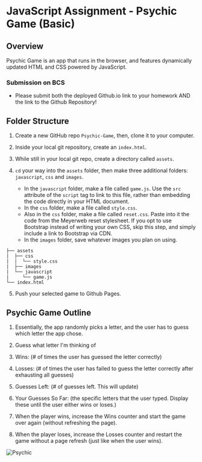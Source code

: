 # JavaScript Assignment - Psychic Game (Basic)

## Overview

Psychic Game is an app that runs in the browser, and features dynamically updated HTML and CSS powered by JavaScript.

### Submission on BCS

* Please submit both the deployed Github.io link to your homework AND the link to the Github Repository!

## Folder Structure

1. Create a new GitHub repo `Psychic-Game`, then, clone it to your computer.

2. Inside your local git repository, create an `index.html`.

3. While still in your local git repo, create a directory called `assets`.

4. `cd` your way into the `assets` folder, then make three additional folders: `javascript`, `css` and `images`.

   * In the `javascript` folder, make a file called `game.js`. Use the `src` attribute of the `script` tag to link to this file, rather than embedding the code directly in your HTML document.
   * In the `css` folder, make a file called `style.css`.
   * Also in the `css` folder, make a file called `reset.css`. Paste into it the code from the Meyerweb reset stylesheet. If you opt to use Bootstrap instead of writing your own CSS, skip this step, and simply include a link to Bootstrap via CDN.
   * In the `images` folder, save whatever images you plan on using.

```
├── assets
|  ├── css
|  |  └── style.css
|  ├── images
|  └── javascript
|     └── game.js
└── index.html
```

5. Push your selected game to Github Pages.


## Psychic Game Outline

1. Essentially, the app randomly picks a letter, and the user has to guess which letter the app chose.

2. Guess what letter I'm thinking of

3. Wins: (# of times the user has guessed the letter correctly)

4. Losses: (# of times the user has failed to guess the letter correctly after exhausting all guesses)

5. Guesses Left: (# of guesses left. This will update)

6. Your Guesses So Far: (the specific letters that the user typed. Display these until the user either wins or loses.)

7. When the player wins, increase the Wins counter and start the game over again (without refreshing the page).

8. When the player loses, increase the Losses counter and restart the game without a page refresh (just like when the user wins).

![Psychic](Images/1-Psychic.jpg)